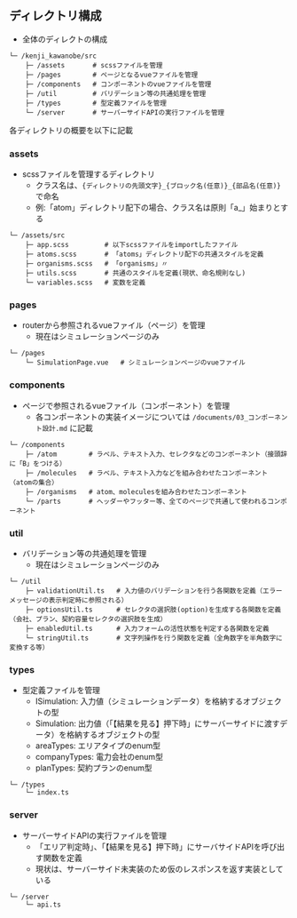 ## ディレクトリ構成

- 全体のディレクトの構成

```
└─ /kenji_kawanobe/src
    ├─ /assets       # scssファイルを管理
    ├─ /pages        # ページとなるvueファイルを管理
    ├─ /components   # コンポーネントのvueファイルを管理
    ├─ /util         # バリデーション等の共通処理を管理
    ├─ /types        # 型定義ファイルを管理
    └─ /server       # サーバーサイドAPIの実行ファイルを管理
```

各ディレクトリの概要を以下に記載

### assets

- scssファイルを管理するディレクトリ
  - クラス名は、`{ディレクトリの先頭文字}_{ブロック名(任意)}_{部品名(任意)}` で命名
  - 例:「atom」ディレクトリ配下の場合、クラス名は原則「a_」始まりとする

```
└─ /assets/src
    ├─ app.scss         # 以下scssファイルをimportしたファイル
    ├─ atoms.scss       # 「atoms」ディレクトリ配下の共通スタイルを定義
    ├─ organisms.scss   # 「organisms」〃
    ├─ utils.scss       # 共通のスタイルを定義(現状、命名規則なし)
    └─ variables.scss   # 変数を定義
```

### pages

- routerから参照されるvueファイル（ページ）を管理
  - 現在はシミュレーションページのみ

```
└─ /pages
    └─ SimulationPage.vue   # シミュレーションページのvueファイル
```

### components

- ページで参照されるvueファイル（コンポーネント）を管理
  - 各コンポーネントの実装イメージについては `/documents/03_コンポーネント設計.md` に記載

```
└─ /components
    ├─ /atom        # ラベル、テキスト入力、セレクタなどのコンポーネント（接頭辞に「B」をつける）
    ├─ /molecules   # ラベル、テキスト入力などを組み合わせたコンポーネント（atomの集合）
    ├─ /organisms   # atom、moleculesを組み合わせたコンポーネント
    └─ /parts       # ヘッダーやフッター等、全てのページで共通して使われるコンポーネント
```

### util

- バリデーション等の共通処理を管理
  - 現在はシミュレーションページのみ

```
└─ /util
    ├─ validationUtil.ts   # 入力値のバリデーションを行う各関数を定義（エラーメッセージの表示判定時に参照される）
    ├─ optionsUtil.ts      # セレクタの選択肢(option)を生成する各関数を定義（会社、プラン、契約容量セレクタの選択肢を生成）
    ├─ enabledUtil.ts      # 入力フォームの活性状態を判定する各関数を定義
    └─ stringUtil.ts       # 文字列操作を行う関数を定義（全角数字を半角数字に変換する等）
```

### types

- 型定義ファイルを管理
  - ISimulation: 入力値（シミュレーションデータ）を格納するオブジェクトの型
  - Simulation: 出力値（「【結果を見る】押下時」にサーバーサイドに渡すデータ）を格納するオブジェクトの型
  - areaTypes: エリアタイプのenum型
  - companyTypes: 電力会社のenum型
  - planTypes: 契約プランのenum型

```
└─ /types
    └─ index.ts
```

### server

- サーバーサイドAPIの実行ファイルを管理
  - 「エリア判定時」、「【結果を見る】押下時」にサーバサイドAPIを呼び出す関数を定義
  - 現状は、サーバーサイド未実装のため仮のレスポンスを返す実装としている

```
└─ /server
    └─ api.ts
```
